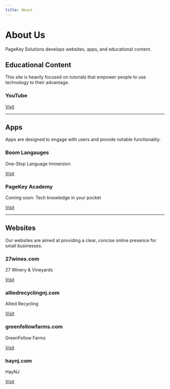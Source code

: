 ```yaml
---
title: About
---
```


# About Us

PageKey Solutions develops websites, apps, and educational content.

## Educational Content

This site is heavily focused on tutorials that empower people to use technology to their advantage.

### YouTube

<a
  className="button button--secondary button--lg"
  href="https://youtube.com/c/PageKeySolutions">
    Visit
</a>

-----

## Apps

Apps are designed to engage with users and provide notable functionality.

### Boom Langauges

One-Stop Language Immersion

<a
  className="button button--secondary button--lg"
  href="https://boomlanguages.com/">
    Visit
</a>

### PageKey Academy

Coming soon: Tech knowledge in your pocket

<a
  className="button button--secondary button--lg"
  href="https://pagekeyacademy.com/">
    Visit
</a>

-----

## Websites

Our websites are aimed at providing a clear, concise online presence for small businesses.

### 27wines.com

27 Winery &amp; Vineyards

<a
  className="button button--secondary button--lg"
  href="https://27wines.com/">
    Visit
</a>

### alliedrecyclingnj.com

Allied Recycling

<a
  className="button button--secondary button--lg"
  href="https://alliedrecyclingnj.com/">
    Visit
</a>

### greenfellowfarms.com

GreenFellow Farms

<a
  className="button button--secondary button--lg"
  href="https://greenfellowfarms.com/">
    Visit
</a>

### haynj.com

HayNJ

<a
  className="button button--secondary button--lg"
  href="https://haynj.com/">
    Visit
</a>